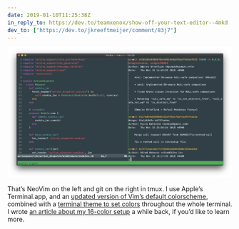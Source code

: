 ```yaml
---
date: 2019-01-10T11:25:38Z
in_reply_to: https://dev.to/teamxenox/show-off-your-text-editor--4mkd
dev_to: ["https://dev.to/jkreeftmeijer/comment/83j7"]
---
```

![A screenshot showing NeoVim and a git diff in tmux, colored with appsignal.terminal's dark version.](/media/appsignal-dark.png)

That’s NeoVim on the left and git on the right in tmux. I use Apple’s Terminal.app, and an [updated version of Vim’s default colorscheme](https://github.com/jeffkreeftmeijer/vim-dim), combined with a [terminal theme to set colors](https://github.com/jeffkreeftmeijer/appsignal.terminal) throughout the whole terminal. I wrote [an article about my 16-color setup](https://dev.to/jkreeftmeijer/consistent-terminal-colors-with-16-ansi-color-vim-themes-32a1) a while back, if you’d like to learn more.
